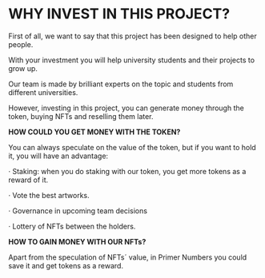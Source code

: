 # WHY INVEST IN THIS PROJECT?

First of all, we want to say that this project has been designed to help other people.

With your investment you will help university students and their projects to grow up.

Our team is made by brilliant experts on the topic and students from different universities.

However, investing in this project, you can generate money through the token, buying NFTs and reselling them later.

&#x20;

**HOW COULD YOU GET MONEY WITH THE TOKEN?**

You can always speculate on the value of the token, but if you want to hold it, you will have an advantage:

·  Staking: when you do staking with our token, you get more tokens as a reward of it.

·  Vote the best artworks.

·  Governance in upcoming team decisions

·  Lottery of NFTs  between the holders.

**HOW TO GAIN MONEY WITH OUR NFTs?**

Apart from the speculation of NFTs´ value, in Primer Numbers you could save it and get tokens as a reward.
